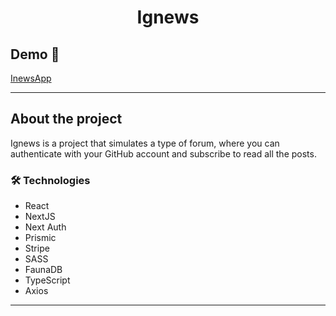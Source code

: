 <h1 style="text-align: center; font-weight: bold;">Ignews</h1>

## Demo 📸

[InewsApp](https://ignews-nathanf100.vercel.app/)

---
## About the project

Ignews is a project that simulates a type of forum, where you can authenticate with your GitHub account and subscribe to read all the posts.

### 🛠 Technologies

- React
- NextJS
- Next Auth
- Prismic
- Stripe 
- SASS
- FaunaDB
- TypeScript
- Axios
---